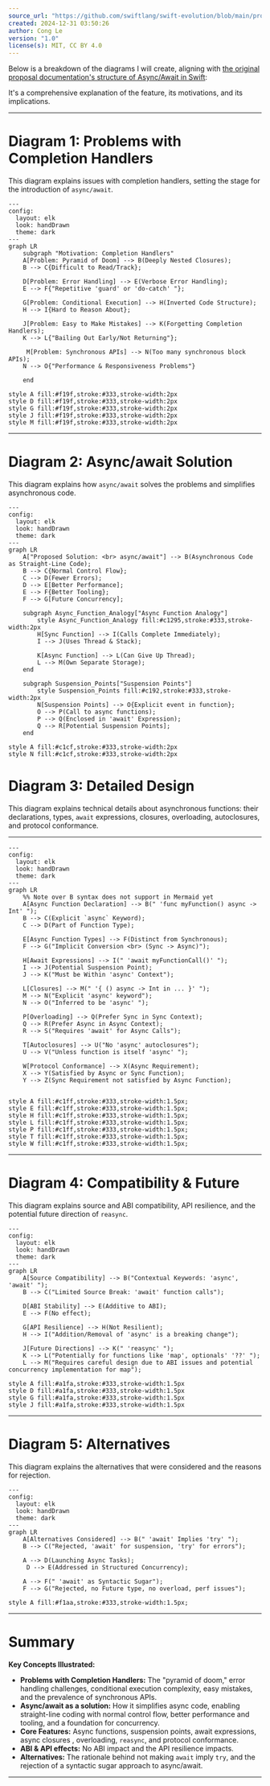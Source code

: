 ```yaml
---
source_url: "https://github.com/swiftlang/swift-evolution/blob/main/proposals/0296-async-await.md"
created: 2024-12-31 03:50:26
author: Cong Le
version: "1.0"
license(s): MIT, CC BY 4.0
---
```


Below is a breakdown of the diagrams I will create, aligning with [the original proposal documentation's structure of Async/Await in Swift](https://github.com/swiftlang/swift-evolution/blob/main/proposals/0296-async-await.md):

It's a comprehensive explanation of the feature, its motivations, and its implications.

---


# Diagram 1: Problems with Completion Handlers

This diagram explains issues with completion handlers, setting the stage for the introduction of `async/await`.


```mermaid
---
config:
  layout: elk
  look: handDrawn
  theme: dark
---
graph LR
    subgraph "Motivation: Completion Handlers"
    A[Problem: Pyramid of Doom] --> B(Deeply Nested Closures);
    B --> C{Difficult to Read/Track};
    
    D[Problem: Error Handling] --> E(Verbose Error Handling);
    E --> F{"Repetitive 'guard' or 'do-catch' "};
    
    G[Problem: Conditional Execution] --> H(Inverted Code Structure);
    H --> I{Hard to Reason About};

    J[Problem: Easy to Make Mistakes] --> K(Forgetting Completion Handlers);
    K --> L{"Bailing Out Early/Not Returning"};    
    
     M[Problem: Synchronous APIs] --> N(Too many synchronous block APIs);
    N --> O{"Performance & Responsiveness Problems"}

    end
    
style A fill:#f19f,stroke:#333,stroke-width:2px
style D fill:#f19f,stroke:#333,stroke-width:2px
style G fill:#f19f,stroke:#333,stroke-width:2px
style J fill:#f19f,stroke:#333,stroke-width:2px
style M fill:#f19f,stroke:#333,stroke-width:2px

```

---

# Diagram 2: Async/await Solution

This diagram explains how `async/await` solves the problems and simplifies asynchronous code.


```mermaid
---
config:
  layout: elk
  look: handDrawn
  theme: dark
---
graph LR
    A["Proposed Solution: <br> async/await"] --> B(Asynchronous Code as Straight-Line Code);
    B --> C{Normal Control Flow};
    C --> D(Fewer Errors);
    D --> E[Better Performance];
    E --> F{Better Tooling};
    F --> G[Future Concurrency];
    
    subgraph Async_Function_Analogy["Async Function Analogy"]
        style Async_Function_Analogy fill:#c1295,stroke:#333,stroke-width:2px
        H[Sync Function] --> I(Calls Complete Immediately);
        I --> J(Uses Thread & Stack);
        
        K[Async Function] --> L(Can Give Up Thread);
        L --> M(Own Separate Storage);
    end
    
    subgraph Suspension_Points["Suspension Points"]
        style Suspension_Points fill:#c192,stroke:#333,stroke-width:2px
        N[Suspension Points] --> O{Explicit event in function};
        O --> P(Call to async functions);
        P --> Q(Enclosed in 'await' Expression);
        Q --> R[Potential Suspension Points];    
    end

style A fill:#c1cf,stroke:#333,stroke-width:2px
style N fill:#c1cf,stroke:#333,stroke-width:2px

```

# Diagram 3: Detailed Design

This diagram explains technical details about asynchronous functions: their declarations, types, `await` expressions, closures, overloading, autoclosures, and protocol conformance.


---
```mermaid
---
config:
  layout: elk
  look: handDrawn
  theme: dark
---
graph LR
    %% Note over B syntax does not support in Mermaid yet
    A[Async Function Declaration] --> B(" 'func myFunction() async -> Int' "); 
    B --> C(Explicit `async` Keyword);
    C --> D(Part of Function Type);

    E[Async Function Types] --> F(Distinct from Synchronous);
    F --> G("Implicit Conversion <br> (Sync -> Async)");    
	
    H[Await Expressions] --> I(" 'await myFunctionCall()' ");
    I --> J(Potential Suspension Point);
    J --> K("Must be Within 'async' Context");

	L[Closures] --> M(" '{ () async -> Int in ... }' ");
    M --> N("Explicit 'async' keyword");
    N --> O("Inferred to be 'async' ");
    
    P[Overloading] --> Q(Prefer Sync in Sync Context);
    Q --> R(Prefer Async in Async Context);
    R --> S("Requires 'await' for Async Calls");
    
    T[Autoclosures] --> U("No 'async' autoclosures");
    U --> V("Unless function is itself 'async' ");

    W[Protocol Conformance] --> X(Async Requirement);
    X --> Y(Satisfied by Async or Sync Function);
    Y --> Z(Sync Requirement not satisfied by Async Function);
    

style A fill:#c1ff,stroke:#333,stroke-width:1.5px;
style E fill:#c1ff,stroke:#333,stroke-width:1.5px;
style H fill:#c1ff,stroke:#333,stroke-width:1.5px;
style L fill:#c1ff,stroke:#333,stroke-width:1.5px;
style P fill:#c1ff,stroke:#333,stroke-width:1.5px;
style T fill:#c1ff,stroke:#333,stroke-width:1.5px;
style W fill:#c1ff,stroke:#333,stroke-width:1.5px;

```

---


# Diagram 4: Compatibility & Future
This diagram explains source and ABI compatibility, API resilience, and the potential future direction of `reasync`.


```mermaid
---
config:
  layout: elk
  look: handDrawn
  theme: dark
---
graph LR
    A[Source Compatibility] --> B("Contextual Keywords: 'async', 'await' ");
    B --> C("Limited Source Break: 'await' function calls");
    
    D[ABI Stability] --> E(Additive to ABI);
    E --> F(No effect);

    G[API Resilience] --> H(Not Resilient);
    H --> I("Addition/Removal of 'async' is a breaking change"); 
     
    J[Future Directions] --> K(" 'reasync' ");
    K --> L("Potentially for functions like 'map', optionals' '??' ");
    L --> M("Requires careful design due to ABI issues and potential concurrency implementation for map");

style A fill:#a1fa,stroke:#333,stroke-width:1.5px
style D fill:#a1fa,stroke:#333,stroke-width:1.5px
style G fill:#a1fa,stroke:#333,stroke-width:1.5px   
style J fill:#a1fa,stroke:#333,stroke-width:1.5px

```

---


# Diagram 5: Alternatives
This diagram explains the alternatives that were considered and the reasons for rejection.


```mermaid
---
config:
  layout: elk
  look: handDrawn
  theme: dark
---
graph LR
    A[Alternatives Considered] --> B(" 'await' Implies 'try' ");
    B --> C("Rejected, 'await' for suspension, 'try' for errors");
    
    A --> D(Launching Async Tasks);
     D --> E(Addressed in Structured Concurrency);

    A --> F(" 'await' as Syntactic Sugar");
    F --> G("Rejected, no Future type, no overload, perf issues");

style A fill:#f1aa,stroke:#333,stroke-width:1.5px;

```

---

# Summary

**Key Concepts Illustrated:**

*   **Problems with Completion Handlers:** The "pyramid of doom," error handling challenges, conditional execution complexity, easy mistakes, and the prevalence of synchronous APIs.
*   **Async/await as a solution:**  How it simplifies async code, enabling straight-line coding with normal control flow, better performance and tooling, and a foundation for concurrency.
*   **Core Features:** Async functions, suspension points, await expressions, async closures , overloading, `reasync`, and protocol conformance.
* **ABI & API effects:** No ABI impact and the API resilience impacts.
*   **Alternatives:** The rationale behind not making `await` imply `try`, and the rejection of a syntactic sugar approach to async/await.


---
